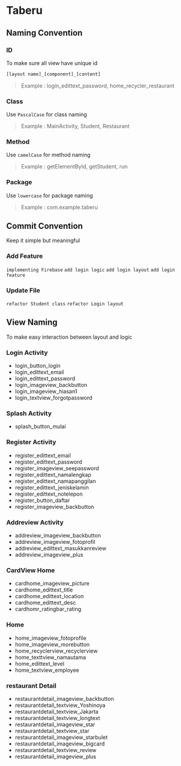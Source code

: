 # Taberu
## Naming Convention
### ID
To make sure all view have unique id
```xml
[layout name]_[component]_[content]
```
> Example : login_edittext_password, home_recycler_restaurant

### Class
Use ```PascalCase``` for class naming
> Example : MainActivity, Student, Restaurant

### Method
Use ```camelCase``` for method naming
> Example : getElementById, getStudent, run

### Package
Use ```lowercase``` for package naming
> Example : com.example.taberu

## Commit Convention
Keep it simple but meaningful

### Add Feature
```implementing Firebase```
```add login logic```
```add login layout```
```add login feature```

### Update File
```refactor Student class```
```refactor Login layout```

## View Naming
To make easy interaction between layout and logic
### Login Activity
- login_button_login
- login_edittext_email
- login_edittext_password
- login_imageview_backbutton
- login_imageview_hiasan1
- login_textview_forgotpassword

### Splash Activity
- splash_button_mulai

### Register Activity
- register_edittext_email
- register_edittext_password
- register_imageview_seepassword
- register_edittext_namalengkap
- register_edittext_namapanggilan
- register_edittext_jeniskelamin
- register_edittext_notelepon
- register_button_daftar
- register_imageview_backbutton

### Addreview Activity
- addreview_imageview_backbutton
- addreview_imageview_fotoprofil
- addreview_edittext_masukkanreview
- addreview_imageview_plus

### CardView Home
- cardhome_imageview_picture
- cardhome_edittext_title
- cardhome_edittext_location
- cardhome_edittext_desc
- cardhomr_ratingbar_rating

### Home 
- home_imageview_fotoprofile
- home_imageview_morebutton
- home_recyclerview_recyclerview
- home_texttview_namautama
- home_edittext_level
- home_textview_employee

### restaurant Detail
- restaurantdetail_imageview_backbutton
- restaurantdetail_textview_Yoshinoya
- restaurantdetail_textview_Jakarta
- restaurantdetail_textview_longtext
- restaurantdetail_imageview_star
- restaurantdetail_textview_star
- restaurantdetail_imageview_starbulet
- restaurantdetail_imageview_bigcard
- restaurantdetail_textview_review
- restaurantdetail_imageview_plus
